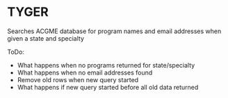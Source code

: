 # TYGER

Searches ACGME database for program names and email addresses when given a state and specialty

ToDo:
* What happens when no programs returned for state/specialty
* What happens when no email addresses found
* Remove old rows when new query started
* What happens if new query started before all old data returned